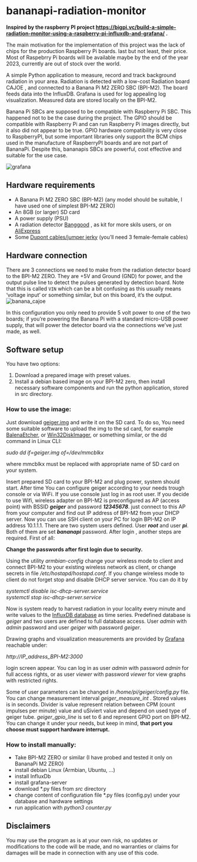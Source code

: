 # bananapi-radiation-monitor

**Inspired by the raspberry PI project https://bigpi.vc/build-a-simple-radiation-monitor-using-a-raspberry-pi-influxdb-and-grafana/ .**

The main motivation for the implementation of this project was the lack of chips for the production Raspberry Pi boards. last but not least, their price. Most of Raspebrry Pi boards will be available maybe by the end of the year 2023, currently are out of stock over the world. 

A simple Python application to measure,  record and track background radiation in your area. Radiation is detected with a low-cost Radiation board CAJOE , and connected to a Banana Pi M2 ZERO SBC (BPI-M2). The board feeds data into the InfluxDB. Grafana is used for log appealing log visualization. Measured data are stored locally on the BPI-M2.

Banana Pi SBCs are supposed to be compatible with Raspberry Pi SBC. This happened not to be the case during the project. The GPIO should be compatible with Raspberry Pi and can run Raspberry Pi images directly, but it also did not appear to be true. GPIO hardware compatibility is very close to RaspberryPI, but some important libraries only support the BCM chips used in the manufacture of RaspberryPI boards and are not part of BananaPi. Despite this, bananapis SBCs are powerful, cost effective and suitable for the use case.

![grafana](https://user-images.githubusercontent.com/78679055/230712353-1ec9c31c-e732-4ce8-9bc1-b17426e671d7.jpg)


## Hardware requirements

* A Banana Pi M2 ZERO SBC (BPI-M2) (any model should be suitable, I have used one of simplest BPI-M2 ZERO)
* An 8GB (or larger) SD card 
* A power supply (PSU)
* A radiation detector [Banggood](https://www.banggood.com/sk/DIY-Geiger-Counter-Kit-Open-Source-Miller-Tube-GM-Tube-Module-Radiation-Parts-p-1937604.html?rmmds=myorder&cur_warehouse=CN) , as kit for more skils users, or on  [AliExpress](https://www.aliexpress.com/item/32884861168.html?spm=a2g0o.productlist.0.0.5faf6aa9OuQXsc)
* Some [Dupont cables/jumper jerky](https://shop.pimoroni.com/products/jumper-jerky?variant=348491271) (you’ll need 3 female-female cables)


## Hardware connection

There are 3 connections we need to make from the radiation detector board to the BPI-M2 ZERO. They are +5V and Ground (GND) for power, and the output pulse line to detect the pulses generated by detection board. Note that this is called `VIN` which can be a bit confusing as this usually means ‘voltage input’ or something similar, but on this board, it’s the output.
![banana_cajoe](https://user-images.githubusercontent.com/78679055/230715843-937c716c-79ae-47a9-ae07-21be27a67279.png)




In this configuration you only need to provide 5 volt power to one of the two boards; if you’re powering the Banana Pi with a standard micro-USB power supply, that will power the detector board via the connections we’ve just made, as well.

## Software setup

You have two options:
 1. Download a prepared image with preset values. 
 2. Install a debian based image on your BPI-M2 zero, then install necessary software components and run the python application, stored in src directory.

### How to use the image:

Just download [geiger.img](https://drive.google.com/file/d/1pP6zhLzigkKEu4Vl4GHI0awQZ6XYNu6-/view?usp=sharing) and write it on the SD card. To do so, You need some suitable software to upload the img to the sd card, for example [BalenaEtcher](https://www.balena.io/etcher), or [Win32DiskImager](https://sourceforge.net/projects/win32diskimager/), or something similar, or the dd command in Linux CLI:

  *sudo dd if=geiger.img of=/dev/mmcblkx*             
  
  where mmcblkx must be replaced with appropriate name of SD card on your system.

Insert prepared SD card to your BPI-M2 and plug power, system should start. After time You can configure geiger according to your needs trough console or via WiFi. If you use console just log in as root user. If you decide to use Wifi, wireless adapter on BPI-M2 is preconfigured as AP (access point) with BSSID _**geiger**_ and password _**12345678**_. just connect to this AP from your computer  and find out IP address of BPI-M2 from your DHCP server. Now you can use SSH client on your PC for login BPI-M2 on IP address 10.1.1.1.
There are two system users defined. User _**root**_ and user _**pi**_. Both of them are set _**bananapi**_ password. After login , another steps are required. First of all:

**Change the passwords after first login due to security.**  

Using the utility *armbian-config* change your wireless mode to client and connect BPI-M2 to your existing wireless network as client, or change secrets in file */etc/hostapd/hostapd.conf*. If you change wireless mode to client do not forget stop and disable DHCP server service. You can do it by

*systemctl disable isc-dhcp-server.service   
systemctl stop isc-dhcp-server.service*

Now is system ready to harvest radiation in your locality every minute and write values to the [InfluxDB database](https://docs.influxdata.com/influxdb/v1.8/) as time series. Predefined database is *geiger* and two users are defined to full database access. User *admin* with *admin* password and user *geiger* with password *geiger*.  

Drawing graphs and visualization measurements are provided by [Grafana](https://grafana.com/) reachable under:

*http://IP_address_BPI-M2:3000*    

login screen appear. You can log in as user *admin* with password *admin* for full access rights, or as user *viewer* with password *viewer* for view graphs with restricted rights. 

Some of user parameters can be changed in */home/pi/geiger/config.py* file. You can change measurement interval *geiger_measure_int* . Stored values is in seconds. Divider is value represent relation between CPM (count impulses per minute) value and uSiviert value and depend on used type of geiger tube. *geiger_gpio_line* is set to 6 and represent GPIO port on BPI-M2. You can change it under your needs, but keep in mind, **that port you choose must support hardware interrupt.**


### How to install manually:

* Take BPI-M2 ZERO or similar (I have probed and tested it only on BananaPi M2 ZERO)
* install debian Linux (Armbian, Ubuntu, ...)
* install InfluxDb
* install grafana-server
* download \*.py files from *src* directory
* change content of configuration file \*.py files (config.py) under your database and hardware settings
* run application with *python3 counter.py*


##  Disclaimers  
You may use the program as is at your own risk, no updates or modifications to the code will be made, and no warranties or claims for damages will be made in connection with any use of this code.
